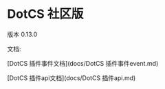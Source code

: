 # DotCS 社区版
版本 0.13.0

文档:

[DotCS 插件事件文档](docs/DotCS 插件事件event.md)

[DotCS 插件api文档](docs/DotCS 插件api.md)

